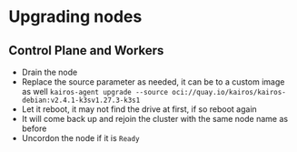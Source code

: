 # Upgrading nodes

## Control Plane and Workers

- Drain the node
- Replace the source parameter as needed, it can be to a custom image as well
  `kairos-agent upgrade --source oci://quay.io/kairos/kairos-debian:v2.4.1-k3sv1.27.3-k3s1`
- Let it reboot, it may not find the drive at first, if so reboot again
- It will come back up and rejoin the cluster with the same node name as before
- Uncordon the node if it is `Ready`
